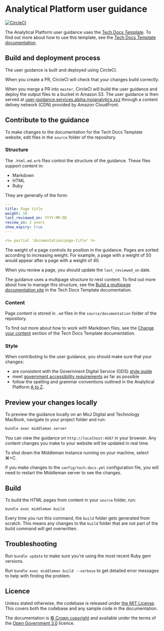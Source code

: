 # Analytical Platform user guidance

[![CircleCI](https://circleci.com/gh/moj-analytical-services/user-guidance.svg?style=svg)](https://circleci.com/gh/moj-analytical-services/user-guidance)

The Analytical Platform user guidance uses the [Tech Docs Template][template]. To find out more about how to use this template, see the [Tech Docs Template documentation][tdt-docs].

## Build and deployment process

The user guidance is built and deployed using CircleCI.

When you create a PR, CircleCI will check that your changes build correctly.

When you merge a PR into `master`, CircleCI will build the user guidance and deploy the output files to a bucket in Amazon S3. The user guidance is then served at [user-guidance.services.alpha.mojanalytics.xyz][url] through a content delivey network (CDN) provided by Amazon CloudFront.

## Contribute to the guidance

To make changes to the documentation for the Tech Docs Template website, edit files in the `source` folder of the repository.

### Structure

The `.html.md.erb` files control the structure of the guidance. These files support content in:

* Markdown
* HTML
* Ruby

They are generally of the form:

```yaml
---
title: Page title
weight: 10
last_reviewed_on: YYYY-MM-DD
review_in: 2 years
show_expiry: true
---

<%= partial 'documentation/page-title' %>
```

The weight of a page controls its position in the guidance. Pages are sorted according to increasing weight. For example, a page with a weight of 50 would appear after a page with a weight of 40.

When you review a page, you should update the `last_reviewed_on` date.

The guidance uses a multipage structure to nest content. To find out more about how to manage this structure, see the [Build a multipage documentation site][multipage] in the Tech Docs Template documentation.

### Content

Page content is stored in `.md` files in the `source/documentation` folder of the repository.

To find out more about how to work with Markdown files, see the [Change your content][change-content] section of the Tech Docs Template documentation.

### Style

When contributing to the user guidance, you should make sure that your changes:

* are consistent with the Government Digital Service (GDS) [style guide][style-guide]
* meet [government accessibility requirements][accessibility] as far as possible
* follow the spelling and grammar conventions outlined in the Analytical Platform [A to Z][a-to-z].

## Preview your changes locally

To preview the guidance locally on an MoJ Digital and Technology MacBook, navigate to your project folder and run:

```sh
bundle exec middleman server
```

You can view the guidance on `http://localhost:4567` in your browser. Any content changes you make to your website will be updated in real time.

To shut down the Middleman instance running on your machine, select ⌘+C.

If you make changes to the `config/tech-docs.yml` configuration file, you will need to restart the Middleman server to see the changes.

## Build

To build the HTML pages from content in your `source` folder, run:

```
bundle exec middleman build
```

Every time you run this command, the `build` folder gets generated from scratch. This means any changes to the `build` folder that are not part of the build command will get overwritten.

## Troubleshooting

Run `bundle update` to make sure you're using the most recent Ruby gem versions.

Run `bundle exec middleman build --verbose` to get detailed error messages to help with finding the problem.

## Licence

Unless stated otherwise, the codebase is released under [the MIT License][mit].
This covers both the codebase and any sample code in the documentation.

The documentation is [© Crown copyright][copyright] and available under the terms of the [Open Government 3.0][ogl] licence.

[mit]: LICENCE
[copyright]: http://www.nationalarchives.gov.uk/information-management/re-using-public-sector-information/uk-government-licensing-framework/crown-copyright/
[ogl]: http://www.nationalarchives.gov.uk/doc/open-government-licence/version/3/
[mmt]: https://middlemanapp.com/advanced/project_templates/
[tdt-docs]: https://tdt-documentation.london.cloudapps.digital
[config]: https://tdt-documentation.london.cloudapps.digital/configuration-options.html#configuration-options
[frontmatter]: https://tdt-documentation.london.cloudapps.digital/frontmatter.html#frontmatter
[multipage]: https://tdt-documentation.london.cloudapps.digital/create_project/multipage/#build-a-multipage-documentation-site
[example-content]: https://tdt-documentation.london.cloudapps.digital/content.html#content-examples
[partials]: https://tdt-documentation.london.cloudapps.digital/single_page.html#add-partial-lines
[install-ruby]: https://tdt-documentation.london.cloudapps.digital/install_macs.html#install-ruby
[install-middleman]: https://tdt-documentation.london.cloudapps.digital/install_macs.html#install-middleman
[gem]: https://github.com/alphagov/tech-docs-gem
[template]: https://github.com/alphagov/tech-docs-template
[change-content]: https://tdt-documentation.london.cloudapps.digital/amend_project/content/#change-your-content
[style-guide]: https://www.gov.uk/guidance/style-guide/a-to-z-of-gov-uk-style
[accessibility]: https://www.gov.uk/service-manual/helping-people-to-use-your-service/making-your-service-accessible-an-introduction#meeting-government-accessibility-requirements
[a-to-z]: https://github.com/moj-analytical-services/user-guidance/blob/master/a-to-z.md
[url]: https://user-guidance.services.alpha.mojanalytics.xyz
